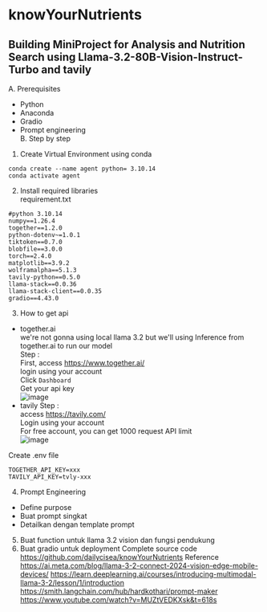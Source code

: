 # knowYourNutrients

## Building MiniProject for Analysis and Nutrition Search using Llama-3.2-80B-Vision-Instruct-Turbo and tavily <br/>
A. Prerequisites
-	Python
-	Anaconda
-	Gradio
-	Prompt engineering<br/>
B. Step by step
1.	Create Virtual Environment using conda
```
conda create --name agent python= 3.10.14
conda activate agent
```
2.	Install required libraries <br/>
requirement.txt
```
#python 3.10.14
numpy==1.26.4
together==1.2.0
python-dotenv~=1.0.1
tiktoken==0.7.0
blobfile==3.0.0
torch==2.4.0
matplotlib==3.9.2
wolframalpha==5.1.3
tavily-python==0.5.0
llama-stack==0.0.36
llama-stack-client==0.0.35
gradio==4.43.0
```

3.	How to get api
- together.ai <br/>
we're not gonna using local llama 3.2 but we'll using Inference from together.ai to run our model <br/>
Step : <br/>
First, access https://www.together.ai/ <br/>
login using your account<br/>
Click `Dashboard`<br/>
Get your api key<br/>
![image](https://github.com/user-attachments/assets/301e0b11-4bd4-4031-9f29-51923b1931ba)
-	tavily
Step : <br/>
access https://tavily.com/ <br/>
Login using your account <br/>
For free account, you can get 1000 request API limit <br/>
![image](https://github.com/user-attachments/assets/1c2bca45-f299-4c64-9dac-8359ccfaeb2c)

Create .env file
```
TOGETHER_API_KEY=xxx
TAVILY_API_KEY=tvly-xxx
```
4.	Prompt Engineering
-	Define purpose
-	Buat prompt singkat
-	Detailkan dengan template prompt
5.	Buat function untuk llama 3.2 vision dan fungsi pendukung
6.	Buat gradio untuk deployment
Complete source code 
https://github.com/dailycisea/knowYourNutrients
Reference
https://ai.meta.com/blog/llama-3-2-connect-2024-vision-edge-mobile-devices/
https://learn.deeplearning.ai/courses/introducing-multimodal-llama-3-2/lesson/1/introduction
https://smith.langchain.com/hub/hardkothari/prompt-maker
https://www.youtube.com/watch?v=MUZtVEDKXsk&t=618s


